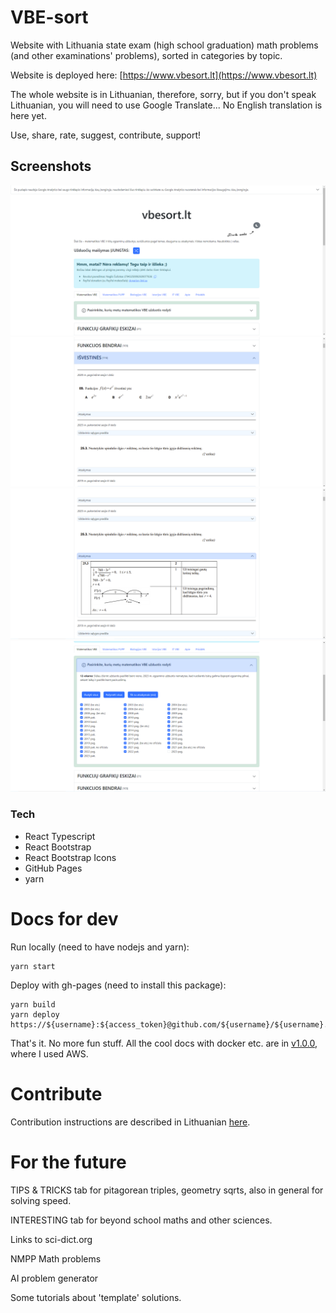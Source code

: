 # VBE-sort

Website with Lithuania state exam (high school graduation) math problems (and other examinations' problems), sorted in categories by topic.

Website is deployed here: [https://www.vbesort.lt](https://www.vbesort.lt)

The whole website is in Lithuanian, therefore, sorry, but if you don't speak Lithuanian, you will need to use Google Translate... No English translation is here yet.

Use, share, rate, suggest, contribute, support!

## Screenshots

![ss1](./screenshots/1.png)
![ss2](./screenshots/2.png)
![ss3](./screenshots/3.png)
![ss4](./screenshots/4.png)

### Tech

- React Typescript
- React Bootstrap
- React Bootstrap Icons
- GitHub Pages
- yarn

# Docs for dev

Run locally (need to have nodejs and yarn):

```
yarn start
```

Deploy with gh-pages (need to install this package):

```
yarn build
yarn deploy https://${username}:${access_token}@github.com/${username}/${username}.github.io
```

That's it. No more fun stuff. All the cool docs with docker etc. are in [v1.0.0](https://github.com/naglissul/vbe-sort/tree/v1.0.0), where I used AWS.

# Contribute

Contribution instructions are described in Lithuanian [here](./CONTRIBUTE.md).

# For the future

TIPS & TRICKS tab for pitagorean triples, geometry sqrts, also in general for solving speed.

INTERESTING tab for beyond school maths and other sciences.

Links to sci-dict.org

NMPP Math problems

AI problem generator

Some tutorials about 'template' solutions.
